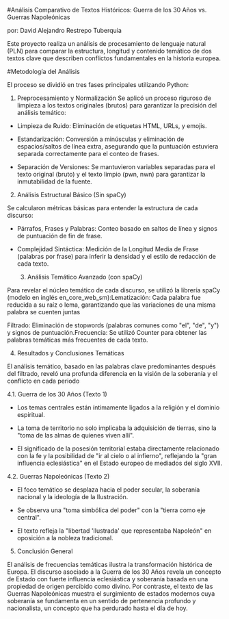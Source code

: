 #Análisis Comparativo de Textos Históricos: Guerra de los 30 Años vs. Guerras Napoleónicas

por: David Alejandro Restrepo Tuberquia

Este proyecto realiza un análisis de procesamiento de lenguaje natural (PLN) para comparar la estructura, longitud y contenido temático de dos textos clave que describen conflictos fundamentales en la historia europea.

#Metodología del Análisis

El proceso se dividió en tres fases principales utilizando Python:

1. Preprocesamiento y Normalización
Se aplicó un proceso riguroso de limpieza a los textos originales (brutos) para garantizar la precisión del análisis temático:

- Limpieza de Ruido: Eliminación de etiquetas HTML, URLs, y emojis.

- Estandarización: Conversión a minúsculas y eliminación de espacios/saltos de línea extra, asegurando que la puntuación estuviera separada correctamente para el conteo de frases.

- Separación de Versiones: Se mantuvieron variables separadas para el texto original (bruto) y el texto limpio (pwn, nwn) para garantizar la inmutabilidad de la fuente.

2. Análisis Estructural Básico (Sin spaCy)
 
Se calcularon métricas básicas para entender la estructura de cada discurso:

- Párrafos, Frases y Palabras: Conteo basado en saltos de línea y signos de puntuación de fin de frase.

- Complejidad Sintáctica: Medición de la Longitud Media de Frase (palabras por frase) para inferir la densidad y el estilo de redacción de cada texto.

  3. Análisis Temático Avanzado (con spaCy)
  
Para revelar el núcleo temático de cada discurso, se utilizó la librería spaCy (modelo en inglés en_core_web_sm):Lematización: Cada palabra fue reducida a su raíz o lema, garantizando que las variaciones de una misma palabra se cuenten juntas

Filtrado: Eliminación de stopwords (palabras comunes como "el", "de", "y") y signos de puntuación.Frecuencia: Se utilizó Counter para obtener las palabras temáticas más frecuentes de cada texto.

4. Resultados y Conclusiones Temáticas

El análisis temático, basado en las palabras clave predominantes después del filtrado, reveló una profunda diferencia en la visión de la soberanía y el conflicto en cada periodo

4.1. Guerra de los 30 Años (Texto 1)

- Los temas centrales están íntimamente ligados a la religión y el dominio espiritual.

- La toma de territorio no solo implicaba la adquisición de tierras, sino la "toma de las almas de quienes viven allí".

- El significado de la posesión territorial estaba directamente relacionado con la fe y la posibilidad de "ir al cielo o al infierno", reflejando la "gran influencia eclesiástica" en el Estado europeo de mediados del siglo XVII.

4.2. Guerras Napoleónicas (Texto 2)

- El foco temático se desplaza hacia el poder secular, la soberanía nacional y la ideología de la Ilustración.

- Se observa una "toma simbólica del poder" con la "tierra como eje central".

- El texto refleja la "libertad 'Ilustrada' que representaba Napoleón" en oposición a la nobleza tradicional.

5. Conclusión General


El análisis de frecuencias temáticas ilustra la transformación histórica de Europa. El discurso asociado a la Guerra de los 30 Años revela un concepto de Estado con fuerte influencia eclesiástica y soberanía basada en una propiedad de origen percibido como divino. Por contraste, el texto de las Guerras Napoleónicas muestra el surgimiento de estados modernos cuya soberanía se fundamenta en un sentido de pertenencia profundo y nacionalista, un concepto que ha perdurado hasta el día de hoy.
